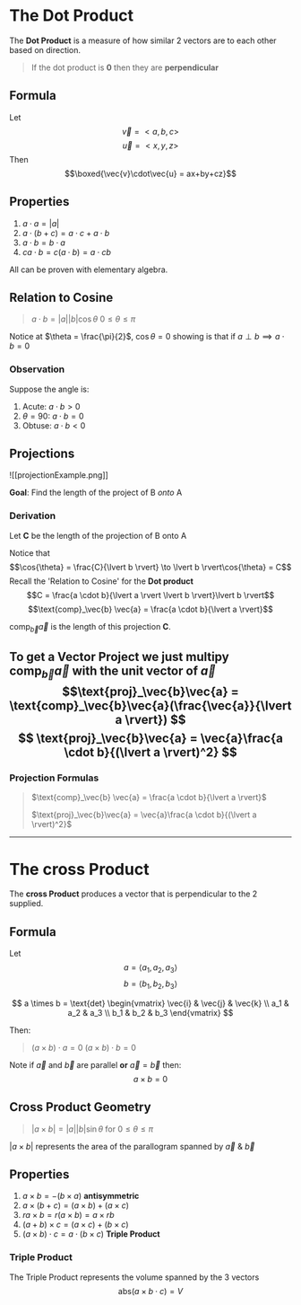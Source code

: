 # The Dot Product

The **Dot Product** is a measure of how similar 2 vectors are to each other based on direction.
> If the dot product is **0** then they are **perpendicular**


## Formula
Let
$$\vec{v} = <a, b, c>$$
$$\vec{u} = <x, y, z>$$
Then
$$\boxed{\vec{v}\cdot\vec{u} = ax+by+cz}$$

## Properties

1. $a\cdot a = \lvert a \rvert$
2. $a \cdot (b+c) = a\cdot c + a \cdot b$
3. $a \cdot b = b \cdot a$
4. $ca \cdot b = c(a \cdot b) = a \cdot cb$

All can be proven with elementary algebra. 

## Relation to Cosine
> $a \cdot b = \lvert a \rvert \lvert b \rvert \cos{\theta}$
> $0\leq\theta\leq\pi$

Notice at $\theta = \frac{\pi}{2}$, $\cos{\theta} = 0$ showing is that if $a \perp b \implies a \cdot b = 0$
### Observation
Suppose the angle is:
1. Acute: $a \cdot b \gt 0$
2. $\theta = 90$: $a \cdot b = 0$
3. Obtuse: $a \cdot b \lt 0$

## Projections
![[projectionExample.png]]

**Goal**: Find the length of the project of B *onto* A

### Derivation
Let **C** be the length of the projection of B onto A

Notice that 
$$\cos{\theta} = \frac{C}{\lvert b \rvert} \to \lvert b \rvert\cos{\theta} = C$$
Recall the 'Relation to Cosine' for the **Dot product**
$$C = \frac{a \cdot b}{\lvert a \rvert \lvert b \rvert}\lvert b \rvert$$
$$\text{comp}_\vec{b} \vec{a} = \frac{a \cdot b}{\lvert a \rvert}$$

$\text{comp}_\vec{b}\vec{a}$ is the length of this projection **C**.

To get a Vector Project we just multipy $\text{comp}_\vec{b} \vec{a}$ with the unit vector of $\vec{a}$
$$\text{proj}_\vec{b}\vec{a} = \text{comp}_\vec{b}\vec{a}(\frac{\vec{a}}{\lvert a \rvert})
$$
$$
\text{proj}_\vec{b}\vec{a} = \vec{a}\frac{a \cdot b}{(\lvert a \rvert)^2}
$$
---
### Projection Formulas
> $\text{comp}_\vec{b} \vec{a} = \frac{a \cdot b}{\lvert a \rvert}$
> 
>$\text{proj}_\vec{b}\vec{a} = \vec{a}\frac{a \cdot b}{(\lvert a \rvert)^2}$
---


# The cross Product
The **cross Product** produces a vector that is perpendicular to the 2 supplied.
## Formula 
Let
$$a = \langle a_1, a_2, a_3 \rangle$$
$$b = \langle b_1, b_2, b_3 \rangle$$

$$
a \times b = \text{det}
\begin{vmatrix}
\vec{i} & \vec{j} & \vec{k} \\ 
a_1 & a_2 & a_3 \\
b_1 & b_2 & b_3
\end{vmatrix}
$$

Then:
> $(a \times b) \cdot a = 0$
> $(a \times b) \cdot b = 0$

Note if $\vec{a}$ and $\vec{b}$ are parallel **or** $\vec{a} = \vec{b}$ then:
$$a \times b = 0$$

## Cross Product Geometry 
> $|a \times b| = \lvert a \rvert \lvert b \rvert \sin{\theta}$ 
> for $0 \leq \theta \leq \pi$

$|a \times b|$ represents the area of the parallogram spanned by $\vec{a}$ & $\vec{b}$

## Properties
1. $a \times b = -(b \times a)$ **antisymmetric**
2. $a \times (b + c) = (a \times b) + (a \times c)$
3. $ra \times b = r(a \times b) = a \times rb$
4. $(a + b) \times c = (a \times c) + (b \times c)$
5. $(a \times b)\cdot c = a \cdot (b \times c)$ **Triple Product**

### Triple Product
The Triple Product represents the volume spanned by the 3 vectors
$$\text{abs}(a \times b\cdot c) = V$$